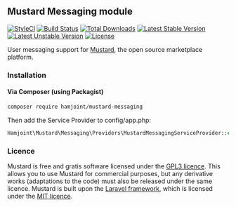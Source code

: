 ## Mustard Messaging module

[![StyleCI](https://styleci.io/repos/45992045/shield?style=flat)](https://styleci.io/repos/45992045)
[![Build Status](https://travis-ci.org/hamjoint/mustard-messaging.svg)](https://travis-ci.org/hamjoint/mustard-messaging)
[![Total Downloads](https://poser.pugx.org/hamjoint/mustard-messaging/d/total.svg)](https://packagist.org/packages/hamjoint/mustard-messaging)
[![Latest Stable Version](https://poser.pugx.org/hamjoint/mustard-messaging/v/stable.svg)](https://packagist.org/packages/hamjoint/mustard-messaging)
[![Latest Unstable Version](https://poser.pugx.org/hamjoint/mustard-messaging/v/unstable.svg)](https://packagist.org/packages/hamjoint/mustard-messaging)
[![License](https://poser.pugx.org/hamjoint/mustard-messaging/license.svg)](https://packagist.org/packages/hamjoint/mustard-messaging)

User messaging support for [Mustard](http://withmustard.org/), the open source marketplace platform.

### Installation

#### Via Composer (using Packagist)

```sh
composer require hamjoint/mustard-messaging
```

Then add the Service Provider to config/app.php:

```php
Hamjoint\Mustard\Messaging\Providers\MustardMessagingServiceProvider::class
```

### Licence

Mustard is free and gratis software licensed under the [GPL3 licence](https://www.gnu.org/licenses/gpl-3.0). This allows you to use Mustard for commercial purposes, but any derivative works (adaptations to the code) must also be released under the same licence. Mustard is built upon the [Laravel framework](http://laravel.com), which is licensed under the [MIT licence](http://opensource.org/licenses/MIT).
